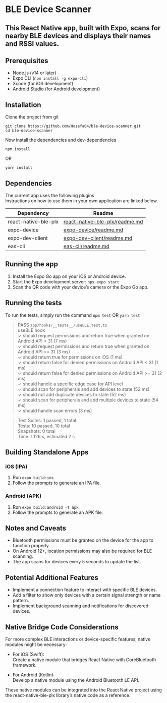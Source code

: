 <h1 class="code-line" data-line-start=0 data-line-end=1 ><a id="BLE_Device_Scanner_0"></a>BLE Device Scanner</h1>
<h2 class="code-line" data-line-start=1 data-line-end=2 ><a id="This_React_Native_app_built_with_Expo_scans_for_nearby_BLE_devices_and_displays_their_names_and_RSSI_values_1"></a>This React Native app, built with Expo, scans for nearby BLE devices and displays their names and RSSI values.</h2>
<h2 class="code-line" data-line-start=3 data-line-end=4 ><a id="Prerequisites_3"></a>Prerequisites</h2>
<ul>
<li class="has-line-data" data-line-start="4" data-line-end="5">Node.js (v14 or later)</li>
<li class="has-line-data" data-line-start="5" data-line-end="6">Expo CLI (<code>npm install -g expo-cli</code>)</li>
<li class="has-line-data" data-line-start="6" data-line-end="7">Xcode (for iOS development)</li>
<li class="has-line-data" data-line-start="7" data-line-end="9">Android Studio (for Android development)</li>
</ul>
<h2 class="code-line" data-line-start=9 data-line-end=10 ><a id="Installation_9"></a>Installation</h2>
<p class="has-line-data" data-line-start="10" data-line-end="11">Clone the project from git</p>
<pre><code class="has-line-data" data-line-start="12" data-line-end="15" class="language-sh">git <span class="hljs-built_in">clone</span> https://github.com/Hozefa04/ble-device-scanner.git
<span class="hljs-built_in">cd</span> ble-device-scanner
</code></pre>
<p class="has-line-data" data-line-start="16" data-line-end="17">Now install the dependencies and dev-dependencies</p>
<pre><code class="has-line-data" data-line-start="19" data-line-end="21" class="language-sh">npm install
</code></pre>
<p class="has-line-data" data-line-start="21" data-line-end="22">OR</p>
<pre><code class="has-line-data" data-line-start="23" data-line-end="25" class="language-sh">yarn install
</code></pre>
<h2 class="code-line" data-line-start=26 data-line-end=27 ><a id="Dependencies_26"></a>Dependencies</h2>
<p class="has-line-data" data-line-start="28" data-line-end="30">The current app uses the following plugins<br>
Instructions on how to use them in your own application are linked below.</p>
<table class="table table-striped table-bordered">
<thead>
<tr>
<th>Dependency</th>
<th>Readme</th>
</tr>
</thead>
<tbody>
<tr>
<td>react-native-ble-plx</td>
<td><a href="https://github.com/dotintent/react-native-ble-plx/blob/master/README.md">react-native-ble-plx/readme.md</a></td>
</tr>
<tr>
<td>expo-device</td>
<td><a href="https://docs.expo.dev/versions/latest/sdk/device/">expo-device/readme.md</a></td>
</tr>
<tr>
<td>expo-dev-client</td>
<td><a href="https://docs.expo.dev/develop/development-builds/introduction/">expo-dev-client/readme.md</a></td>
</tr>
<tr>
<td>eas-cli</td>
<td><a href="https://github.com/expo/eas-cli">eas-cli/readme.md</a></td>
</tr>
</tbody>
</table>
<h2 class="code-line" data-line-start=38 data-line-end=39 ><a id="Running_the_app_38"></a>Running the app</h2>
<ol>
<li class="has-line-data" data-line-start="39" data-line-end="40">Install the Expo Go app on your iOS or Android device.</li>
<li class="has-line-data" data-line-start="40" data-line-end="41">Start the Expo development server: <code>npx expo start</code></li>
<li class="has-line-data" data-line-start="41" data-line-end="43">Scan the QR code with your device’s camera or the Expo Go app.</li>
</ol>
<h2 class="code-line" data-line-start=43 data-line-end=44 ><a id="Running_the_tests_43"></a>Running the tests</h2>
<p class="has-line-data" data-line-start="45" data-line-end="46">To run the tests, simply run the command <code>npm test</code> OR <code>yarn test</code></p>
<blockquote>
<p class="has-line-data" data-line-start="47" data-line-end="59">PASS  <code>app/hooks/__tests__/useBLE.test.ts</code><br>
useBLE hook<br>
✓ should request permissions and return true when granted on Android API &lt; 31 (7 ms)<br>
✓ should request permissions and return true when granted on Android API &gt;= 31 (3 ms)<br>
✓ should return true for permissions on iOS (1 ms)<br>
✓ should return false for denied permissions on Android API &lt; 31 (1 ms)<br>
✓ should return false for denied permissions on Android API &gt;= 31 (2 ms)<br>
✓ should handle a specific edge case for API level<br>
✓ should scan for peripherals and add devices to state (52 ms)<br>
✓ should not add duplicate devices to state (52 ms)<br>
✓ should scan for peripherals and add multiple devices to state (54 ms)<br>
✓ should handle scan errors (3 ms)</p>
</blockquote>
<blockquote>
<p class="has-line-data" data-line-start="60" data-line-end="64">Test Suites: 1 passed, 1 total<br>
Tests:       10 passed, 10 total<br>
Snapshots:   0 total<br>
Time:        1.126 s, estimated 2 s</p>
</blockquote>
<h2 class="code-line" data-line-start=65 data-line-end=66 ><a id="Building_Standalone_Apps_65"></a>Building Standalone Apps</h2>
<h3 class="code-line" data-line-start=67 data-line-end=68 ><a id="iOS_IPA_67"></a>iOS (IPA)</h3>
<ol>
<li class="has-line-data" data-line-start="69" data-line-end="70">Run <code>expo build:ios</code></li>
<li class="has-line-data" data-line-start="70" data-line-end="72">Follow the prompts to generate an IPA file.</li>
</ol>
<h3 class="code-line" data-line-start=72 data-line-end=73 ><a id="Android_APK_72"></a>Android (APK)</h3>
<ol>
<li class="has-line-data" data-line-start="74" data-line-end="75">Run <code>expo build:android -t apk</code></li>
<li class="has-line-data" data-line-start="75" data-line-end="77">Follow the prompts to generate an APK file.</li>
</ol>
<h2 class="code-line" data-line-start=77 data-line-end=78 ><a id="Notes_and_Caveats_77"></a>Notes and Caveats</h2>
<ul>
<li class="has-line-data" data-line-start="78" data-line-end="79">Bluetooth permissions must be granted on the device for the app to function properly.</li>
<li class="has-line-data" data-line-start="79" data-line-end="80">On Android 12+, location permissions may also be required for BLE scanning.</li>
<li class="has-line-data" data-line-start="80" data-line-end="82">The app scans for devices every 5 seconds to update the list.</li>
</ul>
<h2 class="code-line" data-line-start=82 data-line-end=83 ><a id="Potential_Additional_Features_82"></a>Potential Additional Features</h2>
<ul>
<li class="has-line-data" data-line-start="84" data-line-end="85">Implement a connection feature to interact with specific BLE devices.</li>
<li class="has-line-data" data-line-start="85" data-line-end="86">Add a filter to show only devices with a certain signal strength or name pattern.</li>
<li class="has-line-data" data-line-start="86" data-line-end="88">Implement background scanning and notifications for discovered devices.</li>
</ul>
<h2 class="code-line" data-line-start=88 data-line-end=89 ><a id="Native_Bridge_Code_Considerations_88"></a>Native Bridge Code Considerations</h2>
<p class="has-line-data" data-line-start="90" data-line-end="91">For more complex BLE interactions or device-specific features, native modules might be necessary:</p>
<ul>
<li class="has-line-data" data-line-start="92" data-line-end="95">
<p class="has-line-data" data-line-start="92" data-line-end="94">For iOS (Swift):<br>
Create a native module that bridges React Native with CoreBluetooth framework.</p>
</li>
<li class="has-line-data" data-line-start="95" data-line-end="98">
<p class="has-line-data" data-line-start="95" data-line-end="97">For Android (Kotlin):<br>
Develop a native module using the Android Bluetooth LE API.</p>
</li>
</ul>
<p class="has-line-data" data-line-start="98" data-line-end="99">These native modules can be integrated into the React Native project using the react-native-ble-plx library’s native code as a reference.</p>